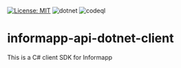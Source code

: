 [![License: MIT](https://img.shields.io/badge/License-MIT-yellow.svg)](https://opensource.org/licenses/MIT)
![dotnet](https://github.com/InformappNL/informapp-api-dotnet-client/actions/workflows/dotnet.yml/badge.svg)
![codeql](https://github.com/InformappNL/informapp-api-dotnet-client/actions/workflows/codeql-analysis.yml/badge.svg)

# informapp-api-dotnet-client
This is a C# client SDK for Informapp
